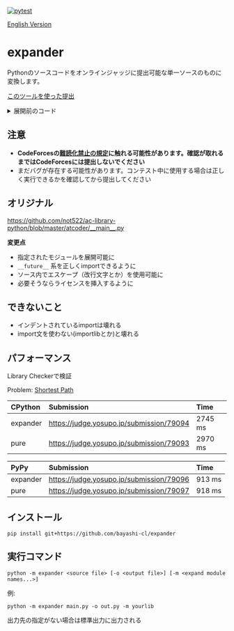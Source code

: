 [![pytest](https://github.com/bayashi-cl/expander/actions/workflows/pytest.yml/badge.svg)](https://github.com/bayashi-cl/expander/actions/workflows/pytest.yml)

[English Version](https://github.com/bayashi-cl/expander/blob/main/README-en.md)

# expander

Pythonのソースコードをオンラインジャッジに提出可能な単一ソースのものに変換します。

[このツールを使った提出](https://atcoder.jp/contests/abc238/submissions/29410034)

<details>
<summary>展開前のコード</summary>

```python
import sys

from byslib.core import IINF, MOD, debug, sinput
from byslib.data.union_find import UnionFindTree


def main() -> None:
    n, q = map(int, sinput().split())
    uft = UnionFindTree(n + 1)
    for _ in range(q):
        l, r = map(int, sinput().split())
        uft.union(l - 1, r)
    print("Yes" if uft.same(0, n) else "No")


if __name__ == "__main__":
    sys.setrecursionlimit(10**6)
    main()
```
</details>

## 注意

* **CodeForcesの[難読化禁止の規定](https://codeforces.com/blog/entry/4088)に触れる可能性があります。確認が取れるまではCodeForcesには提出しないでください**
* まだバグが存在する可能性があります。コンテスト中に使用する場合は正しく実行できるかを確認してから提出してください

## オリジナル

<https://github.com/not522/ac-library-python/blob/master/atcoder/__main__.py>


**変更点**

* 指定されたモジュールを展開可能に
* `__future__` 系を正しくimportできるように
* ソース内でエスケープ（改行文字とか）を使用可能に
* 必要そうならライセンスを挿入するように

## できないこと

* インデントされているimportは壊れる
* import文を使わない(importlibとか)と壊れる

## パフォーマンス

Library Checkerで検証

Problem: [Shortest Path](https://judge.yosupo.jp/problem/shortest_path)

|CPython  |Submission                                 |Time   |
|:--------|:------------------------------------------|:------|
|expander |<https://judge.yosupo.jp/submission/79094> |2745 ms|
|pure     |<https://judge.yosupo.jp/submission/79093> |2970 ms|

|PyPy     |Submission                                 |Time   |
|:--------|:------------------------------------------|:------|
|expander |<https://judge.yosupo.jp/submission/79096> |913 ms |
|pure     |<https://judge.yosupo.jp/submission/79097> |918 ms |

## インストール

```
pip install git+https://github.com/bayashi-cl/expander
```

## 実行コマンド

```
python -m expander <source file> [-o <output file>] [-m <expand module names...>]
```

例:
```
python -m expander main.py -o out.py -m yourlib
```


出力先の指定がない場合は標準出力に出力される
